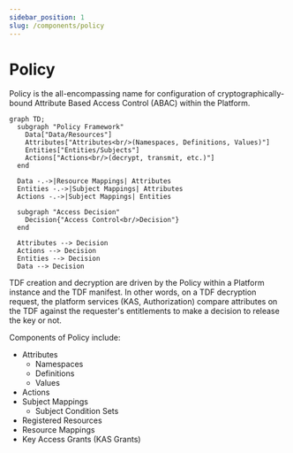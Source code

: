 ```yaml
---
sidebar_position: 1
slug: /components/policy
---
```

# Policy

Policy is the all-encompassing name for configuration of cryptographically-bound Attribute Based Access Control (ABAC) within the Platform.

```mermaid
graph TD;
  subgraph "Policy Framework"
    Data["Data/Resources"]
    Attributes["Attributes<br/>(Namespaces, Definitions, Values)"]
    Entities["Entities/Subjects"]
    Actions["Actions<br/>(decrypt, transmit, etc.)"]
  end
  
  Data -.->|Resource Mappings| Attributes
  Entities -.->|Subject Mappings| Attributes
  Actions -.->|Subject Mappings| Entities
  
  subgraph "Access Decision"
    Decision{"Access Control<br/>Decision"}
  end
  
  Attributes --> Decision
  Actions --> Decision
  Entities --> Decision
  Data --> Decision
```

TDF creation and decryption are driven by the Policy within a Platform instance and the TDF manifest. In other words, on a TDF decryption request, the platform services (KAS, Authorization) compare attributes on the TDF against the requester's entitlements to make a decision to release the key or not.

Components of Policy include:

- Attributes
  - Namespaces
  - Definitions
  - Values
- Actions
- Subject Mappings
  - Subject Condition Sets
- Registered Resources
- Resource Mappings
- Key Access Grants (KAS Grants)
